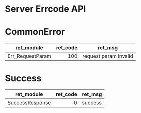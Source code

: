 # Server Errcode API    
# CommonError
|    ret_module    | ret_code |        ret_msg        |
| ---------------- | -------: | --------------------- |
| Err_RequestParam |      100 | request param invalid |
    
# Success
|   ret_module    | ret_code | ret_msg |
| --------------- | -------: | ------- |
| SuccessResponse |        0 | success |
    
